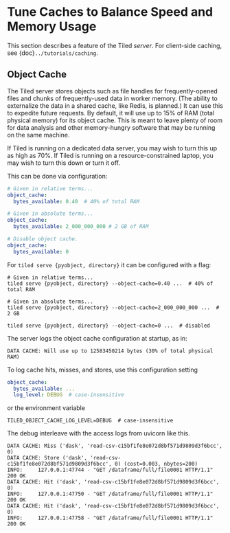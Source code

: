 # Tune Caches to Balance Speed and Memory Usage

This section describes a feature of the Tiled *server*. For client-side caching,
see {doc}`../tutorials/caching`.

## Object Cache

The Tiled server stores objects such as file handles for frequently-opened
files and chunks of frequently-used data in worker memory. (The ability to
externalize the data in a shared cache, like Redis, is planned.) It can use this
to expedite future requests. By default, it will use up to 15% of RAM (total
physical memory) for its object cache. This is meant to leave plenty of room for
data analysis and other memory-hungry software that may be running on the same
machine.

If Tiled is running on a dedicated data server, you may wish to turn this
up as high as 70%. If Tiled is running on a resource-constrained laptop, you may
wish to turn this down or turn it off.

This can be done via configuration:

```yaml
# Given in relative terms...
object_cache:
  bytes_available: 0.40  # 40% of total RAM
```

```yaml
# Given in absolute terms...
object_cache:
  bytes_available: 2_000_000_000 # 2 GB of RAM
```

```yaml
# Disable object cache.
object_cache:
  bytes_available: 0
```

For `tiled serve {pyobject, directory}` it can be configured with a flag:

```
# Given in relative terms...
tiled serve {pyobject, directory} --object-cache=0.40 ...  # 40% of total RAM
```

```
# Given in absolute terms...
tiled serve {pyobject, directory} --object-cache=2_000_000_000 ...  # 2 GB
```

```
tiled serve {pyobject, directory} --object-cache=0 ...  # disabled
```

The server logs the object cache configuration at startup, as in:

```
DATA CACHE: Will use up to 12583450214 bytes (30% of total physical RAM)
```

To log cache hits, misses, and stores, use this configuration setting

```yaml
object_cache:
  bytes_available: ...
  log_level: DEBUG  # case-insensitive
```

or the environment variable

```
TILED_OBJECT_CACHE_LOG_LEVEL=DEBUG  # case-insensitive
```

The debug interleave with the access logs from uvicorn like this.

```
DATA CACHE: Miss ('dask', 'read-csv-c15bf1fe8e072d8bf571d9809d3f6bcc', 0)
DATA CACHE: Store ('dask', 'read-csv-c15bf1fe8e072d8bf571d9809d3f6bcc', 0) (cost=0.003, nbytes=200)
INFO:     127.0.0.1:47744 - "GET /dataframe/full/file0001 HTTP/1.1" 200 OK
DATA CACHE: Hit ('dask', 'read-csv-c15bf1fe8e072d8bf571d9809d3f6bcc', 0)
INFO:     127.0.0.1:47750 - "GET /dataframe/full/file0001 HTTP/1.1" 200 OK
DATA CACHE: Hit ('dask', 'read-csv-c15bf1fe8e072d8bf571d9809d3f6bcc', 0)
INFO:     127.0.0.1:47758 - "GET /dataframe/full/file0001 HTTP/1.1" 200 OK
```
